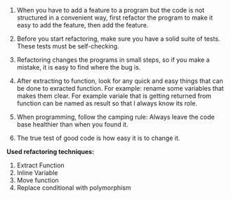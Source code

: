 1) When you have to add a feature to a program but the code is not structured in a convenient way,
first refactor the program to make it easy to add the feature, then add the feature.

2) Before you start refactoring, make sure you have a solid suite of tests. These tests must be self-checking.

3) Refactoring changes the programs in small steps, so if you make a mistake, it is easy to find where the bug is.

4) After extracting to function, look for any quick and easy things that can be done to exracted function.
For example: rename some variables that makes them clear. For example variale that is getting returned
from function can be named as result so that I always know its role.
   
5) When programming, follow the camping rule: Always leave the code base healthier than when you found it.

6) The true test of good code is how easy it is to change it.
   
**Used refactoring techniques:**

1) Extract Function
2) Inline Variable
3) Move function
4) Replace conditional with polymorphism

